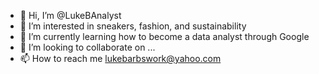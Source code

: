 - 👋 Hi, I’m @LukeBAnalyst
- 👀 I’m interested in sneakers, fashion, and sustainability
- 🌱 I’m currently learning how to become a data analyst through Google
- 💞️ I’m looking to collaborate on ...
- 📫 How to reach me lukebarbswork@yahoo.com

<!---
LukeBAnalyst/LukeBAnalyst is a ✨ special ✨ repository because its `README.md` (this file) appears on your GitHub profile.
You can click the Preview link to take a look at your changes.
--->
